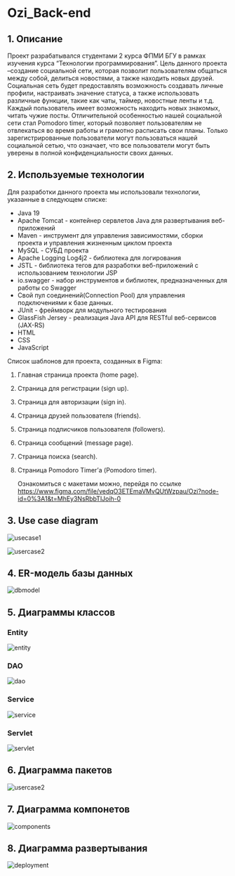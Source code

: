 # Ozi_Back-end

## 1. Описание
Проект разрабатывался студентами 2 курса ФПМИ БГУ в рамках изучения курса “Технологии программирования”. Цель данного проекта –создание социальной сети, которая позволит пользователям общаться между собой, делиться новостями, а также находить новых друзей. Социальная сеть будет предоставлять возможность создавать личные профили, настраивать значение статуса, а также использовать различные функции, такие как чаты, таймер, новостные ленты и т.д. Каждый пользователь имеет возможность находить новых знакомых, читать чужие посты. Отличительной особенностью нашей социальной сети стал Pomodoro timer, который позволяет пользователям не отвлекаться во время работы и грамотно расписать свои планы. Только зарегистрированные пользователи могут пользоваться нашей социальной сетью, что означает, что все пользователи могут быть уверены в полной конфиденциальности своих данных.

## 2. Используемые технологии

Для разработки данного проекта мы использовали технологии, указанные в следующем списке:
-	Java 19
-	Apache Tomcat - контейнер сервлетов Java для развертывания веб-приложений
-	Maven - инструмент для управления зависимостями, сборки проекта и управления жизненным циклом проекта
-	MySQL - СУБД проекта
-	Apache Logging Log4j2 - библиотека для логирования
-	JSTL - библиотека тегов для разработки веб-приложений с использованием технологии JSP
-	io.swagger - набор инструментов и библиотек, предназначенных для работы со Swagger
-	Свой пул соединений(Connection Pool) для управления подключениями к базе данных.
-	JUnit - фреймворк для модульного тестирования
-	GlassFish Jersey - реализация Java API для RESTful веб-сервисов (JAX-RS)
-	HTML
-	CSS
-	JavaScript

Список шаблонов для проекта, созданных в Figma:
1.	Главная страница проекта (home page).
2.	Страница для регистрации (sign up).
3.	Страница для авторизации (sign in).
4.	Страница друзей пользователя (friends).
5.	Страница подписчиков пользователя (followers).
6.	Страница сообщений (message page).
7.	Страница поиска (search).
8.	Страница Pomodoro Timer’а (Pomodoro timer).
      
      Ознакомиться с макетами можно, перейдя по ссылке https://www.figma.com/file/vedqO3ETEmaVMvQUtWzpau/Ozi?node-id=0%3A1&t=MhEy3NsRbbTlJoih-0

## 3. Use case diagram

![usecase1](https://github.com/KrollikRoddzer/Ozi_Back-end/blob/main/docImages/usecase1.jpg)

![usercase2](https://github.com/KrollikRoddzer/Ozi_Back-end/blob/main/docImages/usecase2.jpg)

## 4. ER-модель базы данных

![dbmodel](https://github.com/KrollikRoddzer/Ozi_Back-end/blob/main/docImages/db.jpg)

## 5. Диаграммы классов

### Entity

![entity](https://github.com/KrollikRoddzer/Ozi_Back-end/blob/main/docImages/entity.png)

### DAO

![dao](https://github.com/KrollikRoddzer/Ozi_Back-end/blob/main/docImages/dao.png)

### Service

![service](https://github.com/KrollikRoddzer/Ozi_Back-end/blob/main/docImages/service.jpg)

### Servlet

![servlet](https://github.com/KrollikRoddzer/Ozi_Back-end/blob/main/docImages/servlet.jpg)

## 6. Диаграмма пакетов

![usercase2](https://github.com/KrollikRoddzer/Ozi_Back-end/blob/main/docImages/packages.png)

## 7. Диаграмма компонетов

![components](https://github.com/KrollikRoddzer/Ozi_Back-end/blob/main/docImages/components.png)

## 8. Диаграмма развертывания

![deployment](https://github.com/KrollikRoddzer/Ozi_Back-end/blob/main/docImages/deployment.jpg)


